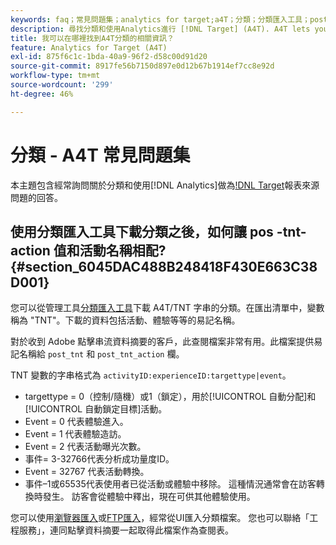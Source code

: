 ```yaml
---
keywords: faq；常見問題集；analytics for target;a4T；分類；分類匯入工具；post-tnt-action；事件程式碼
description: 尋找分類和使用Analytics進行 [!DNL Target] (A4T). A4T lets you use Analytics reporting for [!DNL Target] 活動的相關問題解答。
title: 我可以在哪裡找到A4T分類的相關資訊？
feature: Analytics for Target (A4T)
exl-id: 875f6c1c-1bda-40a9-96f2-d58c00d91d20
source-git-commit: 8917fe56b7150d897e0d12b67b1914ef7cc8e92d
workflow-type: tm+mt
source-wordcount: '299'
ht-degree: 46%

---
```


# 分類 - A4T 常見問題集

本主題包含經常詢問關於分類和使用[!DNL Analytics]做為[!DNL Target](A4T)報表來源問題的回答。

## 使用分類匯入工具下載分類之後，如何讓 pos -tnt-action 值和活動名稱相配? {#section_6045DAC488B248418F430E663C38D001}

您可以從管理工具[分類匯入工具](https://experienceleague.adobe.com/docs/analytics/components/classifications/classifications-importer/c-working-with-saint.html)下載 A4T/TNT 字串的分類。在匯出清單中，變數稱為 &quot;TNT&quot;。下載的資料包括活動、體驗等等的易記名稱。

對於收到 Adobe 點擊串流資料摘要的客戶，此查閱檔案非常有用。此檔案提供易記名稱給 `post_tnt` 和 `post_tnt_action` 欄。

TNT 變數的字串格式為 `activityID:experienceID:targettype|event`。

* targettype = 0（控制/隨機）或1（鎖定），用於[!UICONTROL 自動分配]和[!UICONTROL 自動鎖定目標]活動。
* Event = 0 代表體驗進入。
* Event = 1 代表體驗造訪。
* Event = 2 代表活動曝光次數。
* 事件= 3-32766代表分析成功量度ID。
* Event = 32767 代表活動轉換。
* 事件–1或65535代表使用者已從活動或體驗中移除。 這種情況通常會在訪客轉換時發生。 訪客會從體驗中釋出，現在可供其他體驗使用。

您可以使用[瀏覽器匯入](https://experienceleague.adobe.com/docs/analytics/components/classifications/classifications-importer/browser-import.html?lang=en)或[FTP匯入](https://experienceleague.adobe.com/docs/analytics/components/classifications/classifications-importer/import-file.html?lang=en)，經常從UI匯入分類檔案。 您也可以聯絡「工程服務」，連同點擊資料摘要一起取得此檔案作為查閱表。
